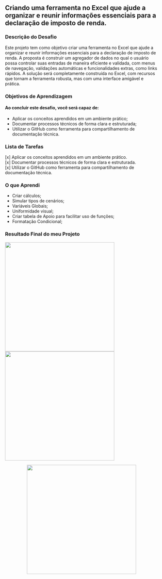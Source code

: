## Criando uma ferramenta no Excel que ajude a organizar e reunir informações essenciais para a declaração de imposto de renda.

### Descrição do Desafio
Este projeto tem como objetivo criar uma ferramenta no Excel que ajude a organizar e reunir informações essenciais para a declaração de imposto de renda. A proposta é construir um agregador de dados no qual o usuário possa controlar suas entradas de maneira eficiente e validada, com menus de navegação, validações automáticas e funcionalidades extras, como links rápidos. A solução será completamente construída no Excel, com recursos que tornam a ferramenta robusta, mas com uma interface amigável e prática.

### Objetivos de Aprendizagem 
#### Ao concluir este desafio, você será capaz de: <br>
- Aplicar os conceitos aprendidos em um ambiente prático;
- Documentar processos técnicos de forma clara e estruturada; 
- Utilizar o GitHub como ferramenta para compartilhamento de documentação técnica. 

### Lista de Tarefas <br>
[x] Aplicar os conceitos aprendidos em um ambiente prático.<br>
[x] Documentar processos técnicos de forma clara e estruturada.<br>
[x] Utilizar o GitHub como ferramenta para compartilhamento de documentação técnica.<br>

### O que Aprendi

- Criar cálculos;
- Simular tipos de cenários;
- Variáveis Globais;
- Uniformidade visual;
- Criar tabela de Apoio para facilitar uso de funções;
- Formatação Condicional;
    
### Resultado Final do meu Projeto <br>

<p align="start" >
     <img width="360" heigth="360" src="https://github.com/thiagofeldner/Organizador-de-Declaracao-de-Imposto-de-Renda/blob/main/images/OrganizadorImpostoRenda%20-%20Titular.png">
    <img width="360" heigth="360" src="https://github.com/thiagofeldner/Organizador-de-Declaracao-de-Imposto-de-Renda/blob/main/images/OrganizadorImpostoRenda%20-%20Informes.png">
</p>

<p align="center">
    <img width="360" heigth="360" src="https://github.com/thiagofeldner/Organizador-de-Declaracao-de-Imposto-de-Renda/blob/main/images/OrganizadorImpostoRenda%20-%20Informes.png">
</p>
